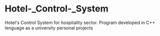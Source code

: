 # Hotel-_Control-_System
Hotel's Control System for hospitality sector. Program developed in C++ lenguage as a university personal projects
